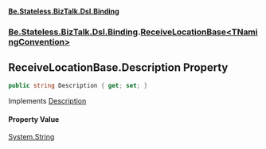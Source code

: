 #### [Be.Stateless.BizTalk.Dsl.Binding](README.md 'README')
### [Be.Stateless.BizTalk.Dsl.Binding](Be.Stateless.BizTalk.Dsl.Binding.md 'Be.Stateless.BizTalk.Dsl.Binding').[ReceiveLocationBase&lt;TNamingConvention&gt;](ReceiveLocationBase_TNamingConvention_.md 'Be.Stateless.BizTalk.Dsl.Binding.ReceiveLocationBase<TNamingConvention>')

## ReceiveLocationBase<TNamingConvention>.Description Property

```csharp
public string Description { get; set; }
```

Implements [Description](IObjectBinding_TNamingConvention_.Description.md 'Be.Stateless.BizTalk.Dsl.Binding.IObjectBinding<TNamingConvention>.Description')

#### Property Value
[System.String](https://docs.microsoft.com/en-us/dotnet/api/System.String 'System.String')